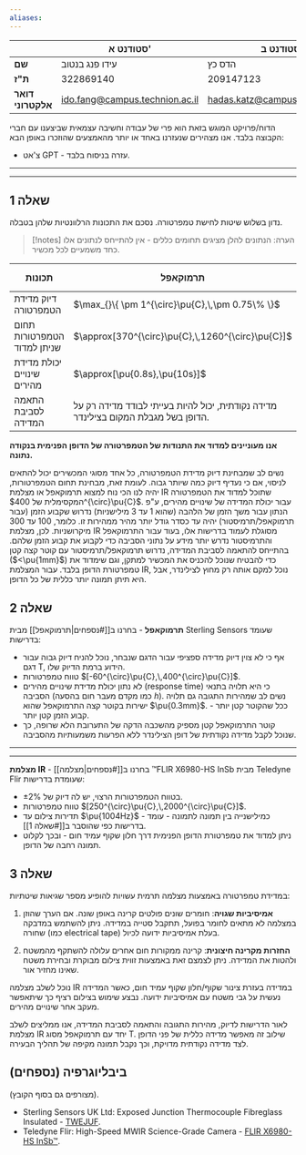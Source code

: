 ```yaml
---
aliases:
---
```


|                   | סטודנט א'                      | סטודנט ב'                        |
| ----------------- | ------------------------------ | -------------------------------- |
| **שם**            | עידו פנג בנטוב                 | הדס כץ                           |
| **ת"ז**           | 322869140                      | 209147123                        |
| **דואר אלקטרוני** | ido.fang@campus.technion.ac.il | hadas.katz@campus.technion.ac.il |


הדוח/פרויקט המוגש בזאת הוא פרי של עבודה וחשיבה עצמאית שביצענו עם חברי הקבוצה בלבד. אנו מצהירים שנעזרנו באחד או יותר מהאמצעים שהוזכרו באופן הבא:
- צ'אט GPT - עזרה בניסוח בלבד.

<div><hr><hr></div>

## שאלה 1
נדון בשלוש שיטות לחישת טמפרטורה. נסכם את התכונות הרלוונטיות שלהן בטבלה.

>[!notes] הערה: 
 >הנתונים להלן מציגים תחומים כללים - אין להתייחס לנתונים אלו כחד משמעיים לכל מכשיר.
 
| תכונות                      | תרמוקאפל<br>[](https://www.dwyeromega.com/en-us/resources/thermocouple-types#:~:text=Accuracy%3A%20Type%20T%20thermocouples%20have,per%20ANSI%2FASTM%20E230) | תרמיסטור<br>[](https://www.dwyeromega.com/en-us/resources/thermistor#:~:text=Thermistors%20are%20accurate%20to%20approximately,long%2Dlasting%2C%20and%20inexpensive.) | מצלמת <br>IR/גלאי IR<br>[](https://www.flir.com/discover/rd-science/infrared-camera-accuracy-and-uncertainty-in-plain-language/)[](https://optris.com/lexicon/response-time/) |
| --------------------------- | ------------------------------------------------------------------------------------------------------------------------------------------------------------ | ---------------------------------------------------------------------------------------------------------------------------------------------------------------------- | ----------------------------------------------------------------------------------------------------------------------------------------------------------------------------- |
| דיוק מדידת הטמפרטורה        | $\max_{}\{ \pm 1^{\circ}\pu{C},\,\pm 0.75\% \}$                                                                                                              | $\pm 0.2^{\circ}\pu{C}$                                                                                                                                                | $\pm 2^{\circ}\pu{C}$                                                                                                                                                         |
| תחום הטמפרטורות שניתן למדוד | $\approx[370^{\circ}\pu{C},\,1260^{\circ}\pu{C}]$                                                                                                            | $\approx[-50^{\circ}\pu{C},300^{\circ}\pu{C}]$                                                                                                                         | $\approx[-50^{\circ}\pu{C},650^{\circ}\pu{C}]$                                                                                                                                |
| יכולת מדידת שינויים מהירים  | $\approx[\pu{0.8s},\pu{10s}]$                                                                                                                                | $\approx \pu{10s}$                                                                                                                                                     | $\approx[\pu{300\mu s},\pu{1 s}]$                                                                                                                                             |
| התאמה לסביבת המדידה         | מדידה נקודתית, יכול להיות בעייתי לבודד מדידה רק על הדופן בשל מגבלת המקום בצילינדר.                                                                           | מדידה נקודתית, יכול להיות בעייתי לבודד מדידה רק על הדופן בשל מגבלת המקום בצילינדר.                                                                                     | לא ניתן למקם בתוך הצילינדר, אבל בהינתן ואנו משתמשים בצילינדר שקוף, לאחר כיול מוקפד, ניתן לקבל תמונה רחבה של הדופן.                                                            |

**אנו מעוניינים למדוד את התנודות של הטמפרטורה של הדופן הפנימית בנקודה נתונה.**

נשים לב שמבחינת דיוק מדידת הטמפרטורה, כל אחד מסוגי המכשירים יכול להתאים לניסוי, אם כי נעדיף דיוק כמה שיותר גבוה. לעומת זאת, מבחינת תחום הטמפרטורות, יהיה לנו הכי נוח למצוא תרמוקאפל או מצלמת IR שתוכל למדוד את הטמפרטורה המקסימלית של $400^{\circ}\pu{C}$.
עבור יכולת המדידה של שינויים מהירים, ע"פ הנתון עבור משך הזמן של הלהבה (שהוא $1$ עד $3$ מילישניות) נדרוש שקבוע הזמן (עבור תרמוקאפל/תרמיסטור) יהיה עד כסדר גודל יותר מהיר ממהירות זו. כלומר, $100$ עד $300$ מיקרושניות. לכן, מצלמת IR מסוגלת לעמוד בדרישות אלו, בעוד עבור התרמוקאפל והתרמיסטור נדרש יותר מידע על נתוני הסביבה כדי לקבוע את קבוע הזמן שלהם.
בהתייחס להתאמה לסביבת המדידה, נדרוש תרמוקאפל/תרמיסטור עם קוטר קצה קטן ($<\pu{1mm}$) כדי להבטיח שנוכל להכניס את המכשיר למתקן, וגם שימדוד את טמפרטורת הדופן בלבד. עבור המצלמת IR, נוכל למקם אותה רק מחוץ לצילינדר, אבל היא תיתן תמונה יותר כללית של כל הדופן.

## שאלה 2
**תרמוקאפל** - בחרנו ב[[#נספחים|תרמוקאפל]] מבית Sterling Sensors שעומד בדרישות:
- אף כי לא צוין דיוק מדידה ספציפי עבור הדגם שנבחר, נוכל להניח דיוק גבוה עבור דגם T, הידוע ברמת הדיוק שלו.
- טווח טמפרטורות $[-60^{\circ}\pu{C},\,400^{\circ}\pu{C}]$.
- לא נתון יכולת מדידת שינויים מהירים (response time) כי היא תלויה בתנאי הסביבה (כמו מקדם מעבר חום בהסעה $h$). נשים לב שמהירות התגובה גם תלויה ישירות בקוטר קצה התרמוקאפל שהוא $\pu{0.3mm}$. ככל שהקוטר קטן יותר - קבוע הזמן קטן יותר.
- קוטר התרמוקאפל קטן מספיק מהשכבה הדקה של התערובת הלא שרופה, כך שנוכל לקבל מדידה נקודתית של דופן הצילינדר ללא הפרעות משמעותיות מהסביבה.

<div><hr><hr></div>


**מצלמת IR** - בחרנו ב[[#נספחים|מצלמה]] ™FLIR X6980-HS InSb מבית Teledyne Flir שעומדת בדרישות:
- בטווח הטמפרטורות הרצוי, יש לה דיוק של $\pm 2\%$.
- טווח טמפרטורות $[250^{\circ}\pu{C},\,2000^{\circ}\pu{C}]$.
- תדירות צילום עד $\pu{1004Hz}$ - כמילישנייה בין תמונה לתמונה - עומד בדרישות כפי שהוסבר ב[[#שאלה 1]].
- ניתן למדוד את טמפרטורת הדופן הפנימית דרך חלון שקוף עמיד חום - ובכך לקלוט תמונה רחבה של הדופן.

## שאלה 3
במדידת טמפרטורה באמצעות מצלמה תרמית עשויות להופיע מספר שגיאות שיטתיות:
1. **אמיסיביות שגויה**:
	חומרים שונים פולטים קרינה באופן שונה. אם הערך שהוזן במצלמה לא מתאים לחומר בפועל, תתקבל סטייה במדידה. ניתן להשתמש במדבקה שחורה (כמו electrical tape) בעלת אמיסיביות ידועה לכיול.

2. **החזרות מקרינה חיצונית**:
	קרינה ממקורות חום אחרים עלולה להשתקף מהמשטח ולהטות את המדידה. ניתן לצמצם זאת באמצעות זווית צילום מבוקרת ובחירת משטח שאינו מחזיר אור.

נוכל לשלב מצלמה IR במדידה בעזרת צינור שקוף/חלון שקוף עמיד חום, כאשר המדידה נעשית על גבי משטח עם אמיסיביות ידועה. נבצע שימוש בצילום רציף כך שיתאפשר מעקב אחר שינויים מהירים.

לאור הדרישות לדיוק, מהירות התגובה והתאמה לסביבת המדידה, אנו ממליצים לשלב מצלמת IR יחד עם תרמוקאפל מסוג T. שילוב זה מאפשר מדידה כללית של פני הדופן לצד מדידה נקודתית מדויקת, וכך נקבל תמונה מקיפה של תהליך הבעירה.
## ביבליוגרפיה (נספחים)
(מצורפים גם בסוף הקובץ).

- Sterling Sensors UK Ltd: Exposed Junction Thermocouple Fibreglass Insulated - [TWEJUF](https://www.sterlingsensors.co.uk/pdfs/TWEJUF.pdf).
- Teledyne Flir: High-Speed MWIR Science-Grade Camera - [FLIR X6980-HS InSb™](https://www.flir.eu/products/x6980hs-insb/?vertical=rd%20science&segment=solutions).
